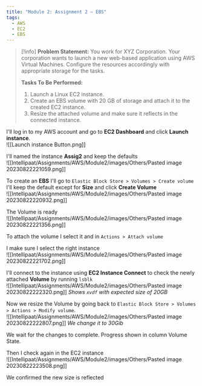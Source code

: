 ```yaml
---
title: "Module 2: Assignment 2 – EBS"
tags:
  - AWS
  - EC2
  - EBS
---
```


> [!info]
> **Problem Statement:** 
> You work for XYZ Corporation. Your corporation wants to launch a new web-based application using AWS Virtual Machines. Configure the resources accordingly with appropriate storage for the tasks. 
> 
> **Tasks To Be Performed:** 
> 1. Launch a Linux EC2 instance. 
> 2. Create an EBS volume with 20 GB of storage and attach it to the created EC2 instance. 
> 3. Resize the attached volume and make sure it reflects in the connected instance.


I'll log in to my AWS account and go to **EC2 Dashboard** and click **Launch instance**.   
![[Launch instance Button.png]]

I'll named the instance **Assig2** and keep the defaults  
![[Intellipaat/Assignments/AWS/Module2/images/Others/Pasted image 20230822221059.png]]

To create an **EBS** I'll go to `Elastic Block Store > Volumes > Create volume`
I'll keep the default except for **Size** and click **Create Volume**  
![[Intellipaat/Assignments/AWS/Module2/images/Others/Pasted image 20230822220932.png]]

The Volume is ready  
![[Intellipaat/Assignments/AWS/Module2/images/Others/Pasted image 20230822221356.png]]

To attach the volume I select it and in `Actions > Attach volume`

I make sure I select the right instance  
![[Intellipaat/Assignments/AWS/Module2/images/Others/Pasted image 20230822221702.png]]

I'll connect to the instance using **EC2 Instance Connect** to check the newly attached **Volume** by running `lsblk`   
![[Intellipaat/Assignments/AWS/Module2/images/Others/Pasted image 20230822222320.png]]
*Shows `xvdf` with expected size of 20GB*

Now we resize the Volume by going back to `Elastic Block Store > Volumes > Actions > Modify volume`.  
![[Intellipaat/Assignments/AWS/Module2/images/Others/Pasted image 20230822222807.png]]
*We change it to 30Gib*

We wait for the changes to complete. Progress shown in column Volume State.

Then I check again in the EC2 instance  
![[Intellipaat/Assignments/AWS/Module2/images/Others/Pasted image 20230822223508.png]]

We confirmed the new size is reflected

<!-- This is a comment and won't appear in the reading view 
To reflect the new size in the instance, you may need to resize the filesystem. For an ext4 filesystem, you can use:
sudo resize2fs /dev/xvdf
-->







